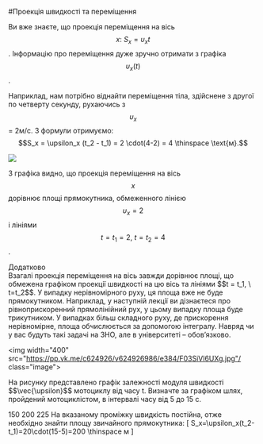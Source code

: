 #Проекцiя швидкостi та перемiщення

Ви вже знаєте, що проекцiя перемiщення на вiсь $$x: \ S_x = \upsilon_x t$$. Iнформацiю про перемiщення дуже зручно отримати з графiка $$\upsilon_x(t)$$.


Наприклад, нам потрiбно вiднайти перемiщення тiла, здійснене з другої по четверту секунду, рухаючись з $$\upsilon_x$$ = 2м/с. З формули отримуємо: $$S_x = \upsilon_x (t_2 - t_1) = 2 \cdot(4-2) = 4 \thinspace \text{м}.$$

<img src="https://rawgit.com/chudaol/ed-era-book-physics/master/images/chapter_1/15.svg" class="image"/>

З графiка видно, що проекцiя перемiщення на вiсь $$x$$ дорiвнює площi прямокутника, обмеженного лiнiєю $$\upsilon_x=2$$ i лiнiями $$t= t_1 = 2, \ t= t_2 =4$$.


<div class="add-wrap">
<span class="add">Додатково</span>
<div class="add-text">
Взагалi проекцiя перемiщення на вiсь завжди дорiвнює площi, що обмежена графiком проекцiї швидкостi на цю вiсь та лiнiями $$t = t_1, \ t=t_2$$. У випадку нерiвномiрного руху, ця площа вже не буде прямокутником. Наприклад, у наступнiй лекцiї ви дiзнаєтеся про рiвноприскоренний прямолiнiйний рух, у цьому випадку площа буде трикутником. У випадках бiльш складного руху, де прискорення нерiвномiрне, площа обчислюється за допомогою iнтегралу. Навряд чи у вас будуть такi задачi на ЗНО, але в унiверситетi – обов’язково.
</div>
</div>


<img width="400" src="https://pp.vk.me/c624926/v624926986/e384/F03SiVl6UXg.jpg"/ class="image">
<quiz correctLabel="correct!" incorrectLabel="incorrect!" checkLabel="check ansert">
<question>


<p>На рисунку представлено графiк залежностi модуля швидкостi $$\vec{\upsilon}$$ мотоциклу вiд часу t. Визначте за графiком шлях, пройдений мотоциклiстом, в iнтервалi часу вiд 5 до 15 с.</p>

<answer>150</answer>
<answer correct>200</answer>
<answer>225</answer>
<explanation>
На вказаному проміжку швидкість постійна, отже необхідно  знайти площу звичайного прямокутника:
\[ S_x=\upsilon_x(t_2-t_1)=20\cdot(15-5)=200 \thinspace м \]
</explanation>
</question>
</quiz>